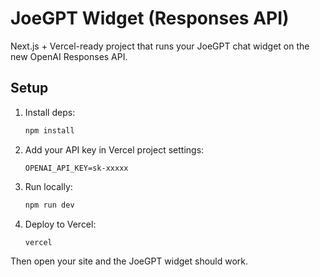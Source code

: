# JoeGPT Widget (Responses API)

Next.js + Vercel-ready project that runs your JoeGPT chat widget on the new OpenAI Responses API.

## Setup

1. Install deps:
   ```bash
   npm install
   ```

2. Add your API key in Vercel project settings:
   ```
   OPENAI_API_KEY=sk-xxxxx
   ```

3. Run locally:
   ```bash
   npm run dev
   ```

4. Deploy to Vercel:
   ```bash
   vercel
   ```

Then open your site and the JoeGPT widget should work.
